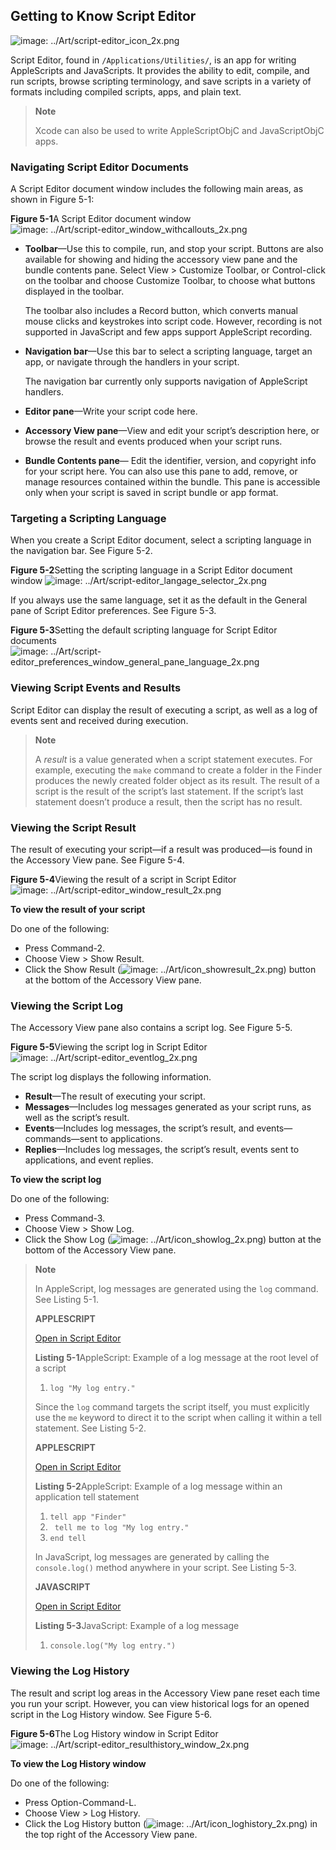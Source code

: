 <a id="//apple_ref/doc/uid/TP40016239-CH5"></a><a id="//apple_ref/doc/uid/TP40016239-CH5-SW1"></a>
<a id="//apple_ref/doc/uid/TP40016239-CH10"></a><a id="//apple_ref/doc/uid/TP40016239-CH10-SW1"></a>

## Getting to Know Script Editor

![image: ../Art/script-editor_icon_2x.png](https://developer.apple.com/library/archive/mac-automation-scripting-guide/Art/script-editor_icon_2x.png)

Script Editor, found in `/Applications/Utilities/`, is an app for writing AppleScripts and JavaScripts. It provides the ability to edit, compile, and run scripts, browse scripting terminology, and save scripts in a variety of formats including compiled scripts, apps, and plain text.

> **Note**
>
>
> Xcode can also be used to write AppleScriptObjC and JavaScriptObjC apps.

<a id="//apple_ref/doc/uid/TP40016239-CH5-SW3"></a>

### Navigating Script Editor Documents

A Script Editor document window includes the following main areas, as shown in Figure 5-1:

<a id="//apple_ref/doc/uid/TP40016239-CH5-SW11"></a>
**Figure 5-1**A Script Editor document window
![image: ../Art/script-editor_window_withcallouts_2x.png](https://developer.apple.com/library/archive/mac-automation-scripting-guide/Art/script-editor_window_withcallouts_2x.png)

* **Toolbar**—Use this to compile, run, and stop your script. Buttons are also available for showing and hiding the accessory view pane and the bundle contents pane. Select View &gt; Customize Toolbar, or Control-click on the toolbar and choose Customize Toolbar, to choose what buttons displayed in the toolbar.

  The toolbar also includes a Record button, which converts manual mouse clicks and keystrokes into script code. However, recording is not supported in JavaScript and few apps support AppleScript recording.
* **Navigation bar**—Use this bar to select a scripting language, target an app, or navigate through the handlers in your script.

  The navigation bar currently only supports navigation of AppleScript handlers.
* **Editor pane**—Write your script code here.
* **Accessory View pane**—View and edit your script’s description here, or browse the result and events produced when your script runs.
* **Bundle Contents pane**— Edit the identifier, version, and copyright info for your script here. You can also use this pane to add, remove, or manage resources contained within the bundle. This pane is accessible only when your script is saved in script bundle or app format.

<a id="//apple_ref/doc/uid/TP40016239-CH5-SW4"></a>

### Targeting a Scripting Language

When you create a Script Editor document, select a scripting language in the navigation bar. See Figure 5-2.

<a id="//apple_ref/doc/uid/TP40016239-CH5-SW2"></a>
**Figure 5-2**Setting the scripting language in a Script Editor document window
![image: ../Art/script-editor_langage_selector_2x.png](https://developer.apple.com/library/archive/mac-automation-scripting-guide/Art/script-editor_langage_selector_2x.png)

If you always use the same language, set it as the default in the General pane of Script Editor preferences. See Figure 5-3.

<a id="//apple_ref/doc/uid/TP40016239-CH5-SW5"></a>
**Figure 5-3**Setting the default scripting language for Script Editor documents
![image: ../Art/script-editor_preferences_window_general_pane_language_2x.png](https://developer.apple.com/library/archive/mac-automation-scripting-guide/Art/script-editor_preferences_window_general_pane_language_2x.png)

<a id="//apple_ref/doc/uid/TP40016239-CH5-SW6"></a>

### Viewing Script Events and Results

Script Editor can display the result of executing a script, as well as a log of events sent and received during execution.

> **Note**
>
>
> A *result* is a value generated when a script statement executes. For example, executing the `make` command to create a folder in the Finder produces the newly created folder object as its result. The result of a script is the result of the script’s last statement. If the script’s last statement doesn’t produce a result, then the script has no result.

<a id="//apple_ref/doc/uid/TP40016239-CH5-SW7"></a>

### Viewing the Script Result

The result of executing your script—if a result was produced—is found in the Accessory View pane. See Figure 5-4.

<a id="//apple_ref/doc/uid/TP40016239-CH5-SW13"></a>
**Figure 5-4**Viewing the result of a script in Script Editor
![image: ../Art/script-editor_window_result_2x.png](https://developer.apple.com/library/archive/mac-automation-scripting-guide/Art/script-editor_window_result_2x.png)

<a id="//apple_ref/doc/uid/TP40016239-CH5-SW20"></a>

**To view the result of your script**

Do one of the following:

* Press Command-2.
* Choose View &gt; Show Result.
* Click the Show Result (![image: ../Art/icon_showresult_2x.png](https://developer.apple.com/library/archive/mac-automation-scripting-guide/Art/icon_showresult_2x.png)) button at the bottom of the Accessory View pane.

<a id="//apple_ref/doc/uid/TP40016239-CH5-SW8"></a>

### Viewing the Script Log

The Accessory View pane also contains a script log. See Figure 5-5.

<a id="//apple_ref/doc/uid/TP40016239-CH5-SW14"></a>
**Figure 5-5**Viewing the script log in Script Editor
![image: ../Art/script-editor_eventlog_2x.png](https://developer.apple.com/library/archive/mac-automation-scripting-guide/Art/script-editor_eventlog_2x.png)

The script log displays the following information.

* **Result**—The result of executing your script.
* **Messages**—Includes log messages generated as your script runs, as well as the script’s result.
* **Events**—Includes log messages, the script’s result, and events—commands—sent to applications.
* **Replies**—Includes log messages, the script’s result, events sent to applications, and event replies.

<a id="//apple_ref/doc/uid/TP40016239-CH5-SW22"></a>

**To view the script log**

Do one of the following:

* Press Command-3.
* Choose View &gt; Show Log.
* Click the Show Log (![image: ../Art/icon_showlog_2x.png](https://developer.apple.com/library/archive/mac-automation-scripting-guide/Art/icon_showlog_2x.png)) button at the bottom of the Accessory View pane.

> **Note**
>
>
> In AppleScript, log messages are generated using the `log` command. See Listing 5-1.
>
> **APPLESCRIPT**
>
> [Open in Script Editor](https://developer.apple.com/library/archive/mac-automation-scripting-guide/applescript:/com.apple.scripteditor?action=new&name=Log%20a%20Message&script=log%20%22My%20log%20entry.%22%0D)
>
> <a id="//apple_ref/doc/uid/TP40016239-CH5-SW15"></a>
> **Listing 5-1**AppleScript: Example of a log message at the root level of a script
>
> 1. `log "My log entry."`
>
> Since the `log` command targets the script itself, you must explicitly use the `me` keyword to direct it to the script when calling it within a tell statement. See Listing 5-2.
>
> **APPLESCRIPT**
>
> [Open in Script Editor](https://developer.apple.com/library/archive/mac-automation-scripting-guide/applescript:/com.apple.scripteditor?action=new&name=Log%20a%20Message%20in%20a%20Tell%20Statement&script=tell%20app%20%22Finder%22%0D%20%20%20%20tell%20me%20to%20log%20%22My%20log%20entry.%22%0Dend%20tell%0D)
>
> <a id="//apple_ref/doc/uid/TP40016239-CH5-SW16"></a>
> **Listing 5-2**AppleScript: Example of a log message within an application tell statement
>
> 1. `tell app "Finder"`
> 2. ` tell me to log "My log entry."`
> 3. `end tell`
>
> In JavaScript, log messages are generated by calling the `console.log()` method anywhere in your script. See Listing 5-3.
>
> **JAVASCRIPT**
>
> [Open in Script Editor](https://developer.apple.com/library/archive/mac-automation-scripting-guide/applescript:/com.apple.scripteditor?action=new&name=Log%20a%20Message&script=console.log%28%22My%20log%20entry.%22%29%0D)
>
> <a id="//apple_ref/doc/uid/TP40016239-CH5-SW17"></a>
> **Listing 5-3**JavaScript: Example of a log message
>
> 1. `console.log("My log entry.")`

<a id="//apple_ref/doc/uid/TP40016239-CH5-SW9"></a>

### Viewing the Log History

The result and script log areas in the Accessory View pane reset each time you run your script. However, you can view historical logs for an opened script in the Log History window. See Figure 5-6.

<a id="//apple_ref/doc/uid/TP40016239-CH5-SW19"></a>
**Figure 5-6**The Log History window in Script Editor
![image: ../Art/script-editor_resulthistory_window_2x.png](https://developer.apple.com/library/archive/mac-automation-scripting-guide/Art/script-editor_resulthistory_window_2x.png)

<a id="//apple_ref/doc/uid/TP40016239-CH5-SW23"></a>

**To view the Log History window**

Do one of the following:

* Press Option-Command-L.
* Choose View &gt; Log History.
* Click the Log History button (![image: ../Art/icon_loghistory_2x.png](https://developer.apple.com/library/archive/mac-automation-scripting-guide/Art/icon_loghistory_2x.png)) in the top right of the Accessory View pane.
